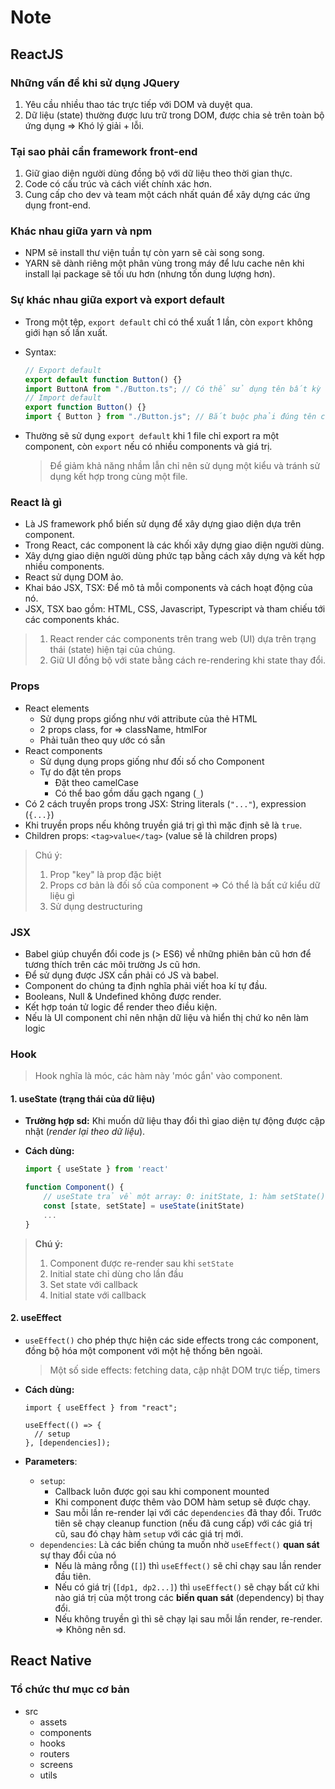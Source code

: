 # Note

## ReactJS

### Những vấn đề khi sử dụng JQuery

1. Yêu cầu nhiều thao tác trực tiếp với DOM và duyệt qua.
2. Dữ liệu (state) thường được lưu trữ trong DOM, được chia sẻ trên toàn bộ ứng dụng => Khó lý giải + lỗi.

### Tại sao phải cần framework front-end

1. Giữ giao diện người dùng đồng bộ với dữ liệu theo thời gian thực.
2. Code có cấu trúc và cách viết chính xác hơn.
3. Cung cấp cho dev và team một cách nhất quán để xây dựng các ứng dụng front-end.

### Khác nhau giữa yarn và npm

- NPM sẽ install thư viện tuần tự còn yarn sẽ cài song song.
- YARN sẽ dành riêng một phân vùng trong máy để lưu cache nên khi install lại package sẽ tối ưu hơn (nhưng tốn dung lượng hơn).

### Sự khác nhau giữa export và export default

- Trong một tệp, `export default` chỉ có thể xuất 1 lần, còn `export` không giới hạn số lần xuất.
- Syntax:

  ```jsx
  // Export default
  export default function Button() {}
  import ButtonA from "./Button.ts"; // Có thể sử dụng tên bất kỳ khi import
  // Import default
  export function Button() {}
  import { Button } from "./Button.js"; // Bắt buộc phải đúng tên component
  ```

- Thường sẽ sử dụng `export default` khi 1 file chỉ export ra một component, còn `export` nếu có nhiều components và giá trị.
  > Để giảm khả năng nhầm lẫn chỉ nên sử dụng một kiểu và tránh sử dụng kết hợp trong cùng một file.

### React là gì

- Là JS framework phổ biến sử dụng để xây dựng giao diện dựa trên component.
- Trong React, các component là các khối xây dựng giao diện người dùng.
- Xây dựng giao diện người dùng phức tạp bằng cách xây dựng và kết hợp nhiều components.
- React sử dụng DOM ảo.
- Khai báo JSX, TSX: Để mô tả mỗi components và cách hoạt động của nó.
- JSX, TSX bao gồm: HTML, CSS, Javascript, Typescript và tham chiếu tới các components khác.

> 1. React render các components trên trang web (UI) dựa trên trạng thái (state) hiện tại của chúng.
> 2. Giữ UI đồng bộ với state bằng cách re-rendering khi state thay đổi.

### Props

- React elements
  - Sử dụng props giống như với attribute của thẻ HTML
  - 2 props class, for => className, htmlFor
  - Phải tuân theo quy ước có sẵn
- React components
  - Sử dụng dụng props giống như đối số cho Component
  - Tự do đặt tên props
    - Đặt theo camelCase
    - Có thể bao gồm dấu gạch ngang (`_`)
- Có 2 cách truyền props trong JSX: String literals (`"..."`), expression (`{...}`)
- Khi truyền props nếu không truyền giá trị gì thì mặc định sẽ là `true`.
- Children props: `<tag>value</tag>` (value sẽ là children props)

> Chú ý:
>
> 1. Prop "key" là prop đặc biệt
> 2. Props cơ bản là đối số của component => Có thể là bất cứ kiểu dữ liệu gì
> 3. Sử dụng destructuring

### JSX

- Babel giúp chuyển đổi code js (> ES6) về những phiên bản cũ hơn để tương thích trên các môi trường Js cũ hơn.
- Để sử dụng được JSX cần phải có JS và babel.
- Component do chúng ta định nghĩa phải viết hoa kí tự đầu.
- Booleans, Null & Undefined không được render.
- Kết hợp toán tử logic để render theo điều kiện.
- Nếu là UI component chỉ nên nhận dữ liệu và hiển thị chứ ko nên làm logic

### Hook

> Hook nghĩa là móc, các hàm này 'móc gắn' vào component.

#### 1. useState (trạng thái của dữ liệu)

- **Trường hợp sd:** Khi muốn dữ liệu thay đổi thì giao diện tự động được cập nhật (_render lại theo dữ liệu_).
- **Cách dùng:**

  ```jsx
  import { useState } from 'react'

  function Component() {
      // useState trả về một array: 0: initState, 1: hàm setState()
      const [state, setState] = useState(initState)
      ...
  }
  ```

> **Chú ý:**
>
> 1. Component được re-render sau khi `setState`
> 2. Initial state chỉ dùng cho lần đầu
> 3. Set state với callback
> 4. Initial state với callback

#### 2. useEffect

- `useEffect()` cho phép thực hiện các side effects trong các component, đồng bộ hóa một component với một hệ thống bên ngoài.
  > Một số side effects: fetching data, cập nhật DOM trực tiếp, timers
- **Cách dùng:**

  ```tsx
  import { useEffect } from "react";

  useEffect(() => {
    // setup
  }, [dependencies]);
  ```

- **Parameters**:
  - `setup`:
    - Callback luôn được gọi sau khi component mounted
    - Khi component được thêm vào DOM hàm setup sẽ được chạy.
    - Sau mỗi lần re-render lại với các `dependencies` đã thay đổi. Trước tiên sẽ chạy cleanup function (nếu đã cung cấp) với các giá trị cũ, sau đó chạy hàm `setup` với các giá trị mới.
  - `dependencies`: Là các biến chúng ta muốn nhờ `useEffect()` **quan sát** sự thay đổi của nó
    - Nếu là mảng rỗng (`[]`) thì `useEffect()` sẽ chỉ chạy sau lần render đầu tiên.
    - Nếu có giá trị (`[dp1, dp2...]`) thì `useEffect()` sẽ chạy bất cứ khi nào giá trị của một trong các **biến quan sát** (dependency) bị thay đổi.
    - Nếu không truyền gì thì sẽ chạy lại sau mỗi lần render, re-render. => Không nên sd.

## React Native

### Tổ chức thư mục cơ bản

- src
  - assets
  - components
  - hooks
  - routers
  - screens
  - utils
